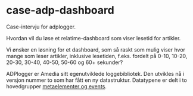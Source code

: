 # case-adp-dashboard
Case-intervju for adplogger.

Hvordan vil du løse et relatime-dashboard som viser lesetid for artikler.

Vi ønsker en løsning for et dashboard, som så raskt som mulig viser hvor mange som leser artikler, inklusive lesetiden, f.eks. fordelt på 0-10, 10-20, 20-30, 30-40, 40-50, 50-60 og 60+ sekunder?

ADPlogger er Amedia sitt egenutviklede loggebibliotek. Den utvikles nå i versjon nummer to som har fått en ny datastruktur. Datatypene er delt i to hovedgrupper [metaelementer og events](./docs). 


